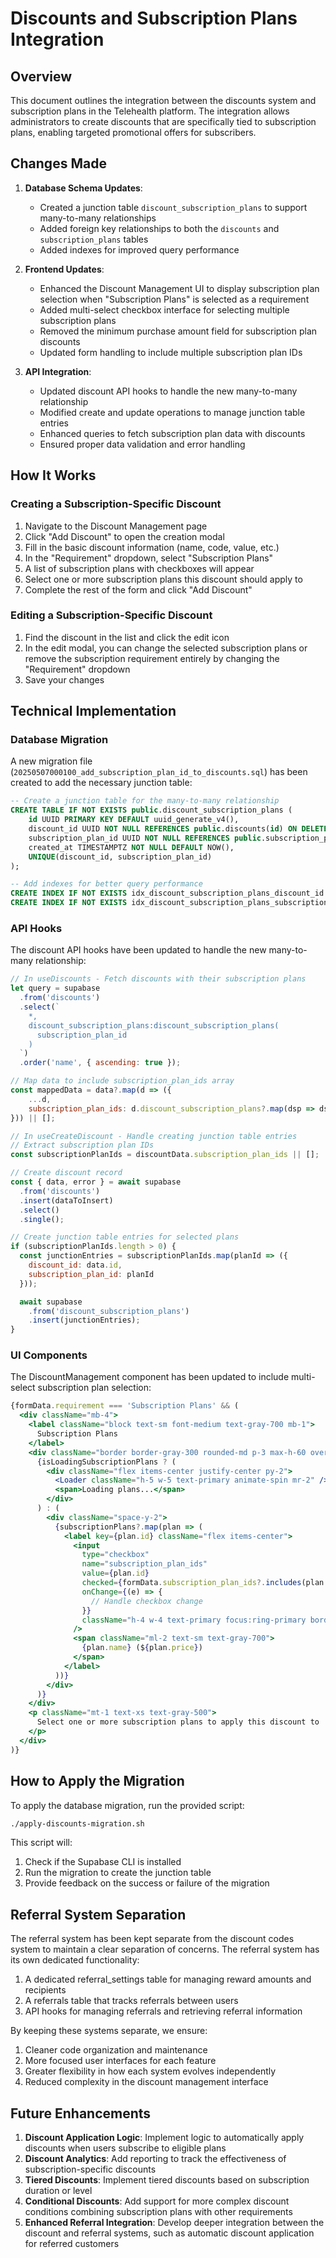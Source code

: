 # Discounts and Subscription Plans Integration

## Overview

This document outlines the integration between the discounts system and subscription plans in the Telehealth platform. The integration allows administrators to create discounts that are specifically tied to subscription plans, enabling targeted promotional offers for subscribers.

## Changes Made

1. **Database Schema Updates**:
   - Created a junction table `discount_subscription_plans` to support many-to-many relationships
   - Added foreign key relationships to both the `discounts` and `subscription_plans` tables
   - Added indexes for improved query performance

2. **Frontend Updates**:
   - Enhanced the Discount Management UI to display subscription plan selection when "Subscription Plans" is selected as a requirement
   - Added multi-select checkbox interface for selecting multiple subscription plans
   - Removed the minimum purchase amount field for subscription plan discounts
   - Updated form handling to include multiple subscription plan IDs

3. **API Integration**:
   - Updated discount API hooks to handle the new many-to-many relationship
   - Modified create and update operations to manage junction table entries
   - Enhanced queries to fetch subscription plan data with discounts
   - Ensured proper data validation and error handling

## How It Works

### Creating a Subscription-Specific Discount

1. Navigate to the Discount Management page
2. Click "Add Discount" to open the creation modal
3. Fill in the basic discount information (name, code, value, etc.)
4. In the "Requirement" dropdown, select "Subscription Plans"
5. A list of subscription plans with checkboxes will appear
6. Select one or more subscription plans this discount should apply to
7. Complete the rest of the form and click "Add Discount"

### Editing a Subscription-Specific Discount

1. Find the discount in the list and click the edit icon
2. In the edit modal, you can change the selected subscription plans or remove the subscription requirement entirely by changing the "Requirement" dropdown
3. Save your changes

## Technical Implementation

### Database Migration

A new migration file (`20250507000100_add_subscription_plan_id_to_discounts.sql`) has been created to add the necessary junction table:

```sql
-- Create a junction table for the many-to-many relationship
CREATE TABLE IF NOT EXISTS public.discount_subscription_plans (
    id UUID PRIMARY KEY DEFAULT uuid_generate_v4(),
    discount_id UUID NOT NULL REFERENCES public.discounts(id) ON DELETE CASCADE,
    subscription_plan_id UUID NOT NULL REFERENCES public.subscription_plans(id) ON DELETE CASCADE,
    created_at TIMESTAMPTZ NOT NULL DEFAULT NOW(),
    UNIQUE(discount_id, subscription_plan_id)
);

-- Add indexes for better query performance
CREATE INDEX IF NOT EXISTS idx_discount_subscription_plans_discount_id ON public.discount_subscription_plans (discount_id);
CREATE INDEX IF NOT EXISTS idx_discount_subscription_plans_subscription_plan_id ON public.discount_subscription_plans (subscription_plan_id);
```

### API Hooks

The discount API hooks have been updated to handle the new many-to-many relationship:

```javascript
// In useDiscounts - Fetch discounts with their subscription plans
let query = supabase
  .from('discounts')
  .select(`
    *,
    discount_subscription_plans:discount_subscription_plans(
      subscription_plan_id
    )
  `)
  .order('name', { ascending: true });

// Map data to include subscription_plan_ids array
const mappedData = data?.map(d => ({
    ...d,
    subscription_plan_ids: d.discount_subscription_plans?.map(dsp => dsp.subscription_plan_id) || []
})) || [];

// In useCreateDiscount - Handle creating junction table entries
// Extract subscription plan IDs
const subscriptionPlanIds = discountData.subscription_plan_ids || [];

// Create discount record
const { data, error } = await supabase
  .from('discounts')
  .insert(dataToInsert)
  .select()
  .single();

// Create junction table entries for selected plans
if (subscriptionPlanIds.length > 0) {
  const junctionEntries = subscriptionPlanIds.map(planId => ({
    discount_id: data.id,
    subscription_plan_id: planId
  }));

  await supabase
    .from('discount_subscription_plans')
    .insert(junctionEntries);
}
```

### UI Components

The DiscountManagement component has been updated to include multi-select subscription plan selection:

```jsx
{formData.requirement === 'Subscription Plans' && (
  <div className="mb-4">
    <label className="block text-sm font-medium text-gray-700 mb-1">
      Subscription Plans
    </label>
    <div className="border border-gray-300 rounded-md p-3 max-h-60 overflow-y-auto">
      {isLoadingSubscriptionPlans ? (
        <div className="flex items-center justify-center py-2">
          <Loader className="h-5 w-5 text-primary animate-spin mr-2" />
          <span>Loading plans...</span>
        </div>
      ) : (
        <div className="space-y-2">
          {subscriptionPlans?.map(plan => (
            <label key={plan.id} className="flex items-center">
              <input
                type="checkbox"
                name="subscription_plan_ids"
                value={plan.id}
                checked={formData.subscription_plan_ids?.includes(plan.id)}
                onChange={(e) => {
                  // Handle checkbox change
                }}
                className="h-4 w-4 text-primary focus:ring-primary border-gray-300 rounded"
              />
              <span className="ml-2 text-sm text-gray-700">
                {plan.name} (${plan.price})
              </span>
            </label>
          ))}
        </div>
      )}
    </div>
    <p className="mt-1 text-xs text-gray-500">
      Select one or more subscription plans to apply this discount to
    </p>
  </div>
)}
```

## How to Apply the Migration

To apply the database migration, run the provided script:

```bash
./apply-discounts-migration.sh
```

This script will:
1. Check if the Supabase CLI is installed
2. Run the migration to create the junction table
3. Provide feedback on the success or failure of the migration

## Referral System Separation

The referral system has been kept separate from the discount codes system to maintain a clear separation of concerns. The referral system has its own dedicated functionality:

1. A dedicated referral_settings table for managing reward amounts and recipients
2. A referrals table that tracks referrals between users
3. API hooks for managing referrals and retrieving referral information

By keeping these systems separate, we ensure:
1. Cleaner code organization and maintenance
2. More focused user interfaces for each feature
3. Greater flexibility in how each system evolves independently
4. Reduced complexity in the discount management interface

## Future Enhancements

1. **Discount Application Logic**: Implement logic to automatically apply discounts when users subscribe to eligible plans
2. **Discount Analytics**: Add reporting to track the effectiveness of subscription-specific discounts
3. **Tiered Discounts**: Implement tiered discounts based on subscription duration or level
4. **Conditional Discounts**: Add support for more complex discount conditions combining subscription plans with other requirements
5. **Enhanced Referral Integration**: Develop deeper integration between the discount and referral systems, such as automatic discount application for referred customers
